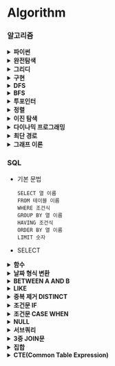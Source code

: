 # Algorithm

### 알고리즘

<details close>
<summary><b>파이썬</b></summary>
<div markdown="1">

- 함수

  - map

    - 반복 가능한(iterable) 객체에 대해서 특정 함수를 적용하고 그 결과를 새로운 반복 가능한 객체로 반환하는 함수

    - map 객체 반환

      ```python
      map(function, iterable, ...)
      # function: 각 요소에 적용할 함수로 하나의 인자를 받는 함수여야 함
      # iterable: 함수가 적용될 반복 가능한 객체(리스트, 튜플, 문자열 등)
      # ...: 여러 개의 반복 가능한 객체를 전달할 수도 있습니다. 이 경우, 함수는 각 반복 가능한 객체에서 해당 인덱스의 값을 모두 인자로 받습니다.

      def add(x, y):
          return x + y

      numbers1 = [1, 2, 3]
      numbers2 = [4, 5, 6]

      result = map(add, numbers1, numbers2)

      print(list(result))  # [5, 7, 9]
      ```

      - [LV1 / 하샤드 수](./프로그래머스/1/12947. 하샤드 수/하샤드 수.py)

      - [LV2 / 튜플](./프로그래머스/2/64065. 튜플/튜플.py)

  - join

    - 문자열의 리스트나 튜플을 하나의 문자열로 합치는 함수

    - 문자열의 iterable 객체에서 사용해야 하므로, 숫자나 다른 데이터 타입을 문자열로 변환한 후에 사용

      ```python
      separator.join(iterable)

      fruits = ["apple", "banana", "cherry"]
      result = ", ".join(fruits)
      print(result)  # 출력: apple, banana, cherry
      ```

      - [LV1 / 정수 내림차순으로 배치하기](./프로그래머스/1/12933. 정수 내림차순으로 배치하기/정수 내림차순으로 배치하기.py)

  - sorted

    - 모든 iterable에 사용할 수 있는 함수로, 정렬된 새로운 리스트를 반환하며 원본 객체는 유지

      ```python
      new_list = sorted(list_name)
      new_list = sorted(list_name, reverse = True)
      new_list = sorted(list_name, key = lambda x : len(x), reverse = True)
      new_list = sorted(list_name, key = lambda x : (len(x), x), reverse = True)
      new_list = sorted(list_name, key = lambda x : (x[1], x[0]), reverse = True)
      ```

      - [LV1 / 문자열 내림차순으로 배치하기](./프로그래머스/1/12917. 문자열 내림차순으로 배치하기/문자열 내림차순으로 배치하기.py)

      - [LV1 / 문자열 내 마음대로 정렬하기](./프로그래머스/1/12915. 문자열 내 마음대로 정렬하기/문자열 내 마음대로 정렬하기.py)

- 리스트

  - 함수

    - sort

      - 원본을 변경하여 정렬

        ```python
        list_name.sort()
        list_name.sort(reverse = True)
        list_name.sort(key = lambda x : len(x), reverse = True)
        list_name.sort(key = lambda x : (len(x), x), reverse = True)
        list_name.sort(key = lambda x : (x[1], x[0]), reverse = True)
        ```

        - [LV2 / 튜플](./프로그래머스/2/64065. 튜플/튜플.py)

    - remove

      - 리스트에서 첫 번째로 나오는 값을 삭제하는 함수

        ```python
        a = [1, 2, 3, 1, 2, 3]
        a.remove(3)
        a   # [1, 2, 1, 2, 3]
        ```

    - count

      - 문자열이나 리스트 등에서 특정 요소의 개수를 세는 데 사용되는 함수

        ```python
        list_a = [1, 2, 5, 3, 6, 5, 1, 3, 1]
        cnt_a = list_a.count(1)
        print(cnt_a)    # 3
        ```

        - [LV2 / 이진 변환 반복하기](./프로그래머스/2/70129. 이진 변환 반복하기/이진 변환 반복하기.py)

    - [::-1]

      - 문자열, 리스트 등에서 문자열을 반대로 뒤집는 함수

- 딕셔너리

  - 원소 삭제하기

    ```python
    del dict_name['key_name']
    dict_name.pop('key_name')   # value 값 반환
    value = dict_name.pop('key_name')
    print(value)
    ```

    - [LV2 / 롤케이크 자르기](./프로그래머스/2/132265. 롤케이크 자르기/롤케이크 자르기.py)

- 숫자형

  - isdecimal

    - 문자열을 구성하는 각 원소가 0과 9사이의 정수(int)로 변환 가능한지 여부만을 판별

    - 숫자로 보이더라도 정수화가 불가능하면 False 반환

      ```python
      num.isdecimal()
      num.isdigit()
      num.isnumeric()
      ```

      - [LV1 / 문자열 다루기 기본](./프로그래머스/1/12918. 문자열 다루기 기본/문자열 다루기 기본.py)

  - 진수 변환

    - 10진수에서 2진수, 8진수, 16진수

      ```python
      bin(87)     # 0b1010111
      oct(87)     # 0o127
      hex(87)     # 0x57
      ```

      - [LV2 / 이진 변환 반복하기](./프로그래머스/2/70129. 이진 변환 반복하기/이진 변환 반복하기.py)

    - 2진수, 8진수, 16진수에서 10진수

      ```python
      int('0b1010111', 2)   # 87
      int('0o127', 8)       # 87
      int('0x57', 16)       # 87
      ```

    - n진수에서 10진수

      ```python
      int('n진수 문자열', n)
      int('101', 3)         # 10
      ```

- 문자열 자료형

  - f 문자열 포매팅 (f-string)

    - 문자열 앞에 f를 붙이고, 중괄호 {} 안에 변수를 넣어 사용

      ```python
      name = "홍길동"
      age = 25
      greeting = f"안녕하세요, 제 이름은 {name}이고, 나이는 {age}입니다."
      print(greeting)
      ```

      - [LV1 / 서울에서 김서방 찾기](./프로그래머스/1/12919. 서울에서 김서방 찾기/서울에서 김서방 찾기.py)

  - 함수

    - upper

      - 대문자로 변환

        ```python
        a = 'hi'
        new_a = a.upper()
        print(new_a)    # 'HI'
        ```

        - [LV2 / JadenCase 문자열 만들기](./프로그래머스/2/12951. JadenCase 문자열 만들기/JadenCase 문자열 만들기.py)

    - lower

      - 소문자로 변환

        ```python
        a = 'HI'
        new_a = a.lower()
        print(new_a)    # 'hi'
        ```

        - [LV2 / JadenCase 문자열 만들기](./프로그래머스/2/12951. JadenCase 문자열 만들기/JadenCase 문자열 만들기.py)

    - isalpha

      - 문자열이 알파벳으로 구성되어 있는지 확인

      - 숫자나 공백이 포함되면 False 반환

        ```python
        print('ABC'.isalpha())        # True
        print('도레미'.isalpha())     # True
        print('A B C'.isalpha())      # False
        print('도레미123'.isalpha())  # False
        ```

    - isdigit

      - 문자열이 숫자로만 구성되어 있는지 확인

        ```python
        print('135'.isdigit())      # True
        print('1 3 5'.isdigit())    # False
        ```

    - replace

      - 문자열에서 특정 문자열을 다른 문자열로 교체

        ```python
        string.replace(old_value, new_value, count)       # count는 횟수 설정

        string = "Hello, world! world!!"
        new_string = string.replace("world", "Python")    # "Hello, Python! Python!!"
        new_string = string.replace("world", "Python", 1)    # "Hello, Python! world!!"
        ```

        - [LV1 / 숫자 문자열과 영단어](./프로그래머스/1/81301. 숫자 문자열과 영단어/숫자 문자열과 영단어.py)

        - [LV1 / 옹알이 （2）](./프로그래머스/1/133499. 옹알이 （2）/옹알이 （2）.py)

    - strip

      - 문자열 끝에서 특정 문자 제거

        ```python
        text.strip()            # 양쪽 공백 제거
        text.lstrip()           # 왼쪽 공백 제거
        text.tstrip()           # 오른쪽 공백 제거
        text.strip('x')         # 특정 문자 제거
        text.strip('xy')        # 여러 문자를 한 번에 제거 ('x', 'y'가 앞과 뒤에서 모두 제거)

        text = "xyxxyHello, World!yyx"
        stripped_text = text.strip('xy')
        print(stripped_text)  # 'Hello, World!'
        ```

        - [LV1 / 옹알이 （2）](./프로그래머스/1/133499. 옹알이 （2）/옹알이 （2）.py)

- 라이브러리

  - deque

    ```python
    from collections import deque
    d = deque()
    d.append([0, 0])
    i, j = d.popleft()
    ```

    - [LV2 / 게임 맵 최단거리](./프로그래머스/2/1844. 게임 맵 최단거리/게임 맵 최단거리.py)

  - defaultdict

    ```python
    from collections import defaultdict
    a = defaultdict(int)
    ```

    - [LV2 / 할인 행사](./프로그래머스/2/131127. 할인 행사/할인 행사.py)

  - combinations / permutations

    ```python
    from itertools import combinations
    from itertools import permutations

    c = list(combinations(iterable, r))
    p = list(permutations(iterable, r))
    ```

    - [LV2 / 피로도](./프로그래머스/2/87946. 피로도/피로도.py)

</div>
</details>

<details close>
<summary><b>완전탐색</b></summary>
<div markdown="1">

- [LV1 / 기사단원의 무기](./프로그래머스/1/136798. 기사단원의 무기/기사단원의 무기.py)

- [LV1 / 모의고사](./프로그래머스/1/42840. 모의고사/모의고사.py)

</div>
</details>

<details close>
<summary><b>그리디</b></summary>
<div markdown="1">

</div>
</details>

<details close>
<summary><b>구현</b></summary>
<div markdown="1">

</div>
</details>

<details close>
<summary><b>DFS</b></summary>
<div markdown="1">

</div>
</details>

<details close>
<summary><b>BFS</b></summary>
<div markdown="1">

- [LV2 / 게임 맵 최단거리](./프로그래머스/2/1844. 게임 맵 최단거리/게임 맵 최단거리.py)

</div>
</details>

<details close>
<summary><b>투포인터</b></summary>
<div markdown="1">

- [LV2 / 구명보트](./프로그래머스/2/42885. 구명보트/구명보트.py)

</div>
</details>

<details close>
<summary><b>정렬</b></summary>
<div markdown="1">

</div>
</details>

<details close>
<summary><b>이진 탐색</b></summary>
<div markdown="1">

</div>
</details>

<details close>
<summary><b>다이나믹 프로그래밍</b></summary>
<div markdown="1">

</div>
</details>

<details close>
<summary><b>최단 경로</b></summary>
<div markdown="1">

</div>
</details>

<details close>
<summary><b>그래프 이론</b></summary>
<div markdown="1">

</div>
</details>

### SQL

- 기본 문법

  ```
  SELECT 열 이름
  FROM 테이블 이름
  WHERE 조건식
  GROUP BY 열 이름
  HAVING 조건식
  ORDER BY 열 이름
  LIMIT 숫자
  ```

- SELECT

<details close>
<summary><b>함수</b></summary>
<div markdown="1">

- COUNT

  - [LV2 / WHERE절 / 동명 동물 수 찾기](./프로그래머스/2/59041. 동명 동물 수 찾기/동명 동물 수 찾기.sql)

  - 집계함수로 한 번에 하나의 집계 값을 반환하므로 MAX와 같은 함수와 함께 사용할 수 없음

    - [LV4 / HAVING절 / 그룹별 조건에 맞는 식당 목록 출력하기](./프로그래머스/4/131124. 그룹별 조건에 맞는 식당 목록 출력하기/그룹별 조건에 맞는 식당 목록 출력하기.sql)

    - 그룹화 후 최대값을 구하는 경우는 가능

- SUM

  - [LV2 / SELECT절 / 조건에 맞는 아이템들의 가격의 총합 구하기](./프로그래머스/2/273709. 조건에 맞는 아이템들의 가격의 총합 구하기/조건에 맞는 아이템들의 가격의 총합 구하기.sql)

  - [LV4 / SELECT절 / 저자 별 카테고리 별 매출액 집계하기](./프로그래머스/4/144856. 저자 별 카테고리 별 매출액 집계하기/저자 별 카테고리 별 매출액 집계하기.sql)

  - [LV3 / SELECT절 / 자동차 대여 기록에서 대여중 ／ 대여 가능 여부 구분하기](./프로그래머스/3/157340. 자동차 대여 기록에서 대여중 ／ 대여 가능 여부 구분하기/자동차 대여 기록에서 대여중 ／ 대여 가능 여부 구분하기.sql)

  - 집계함수로 한 번에 하나의 집계 값을 반환하므로 MAX와 같은 함수와 함께 사용할 수 없음

    - [LV2 / HAVING절 / 조건에 맞는 사원 정보 조회하기](./프로그래머스/2/284527. 조건에 맞는 사원 정보 조회하기/조건에 맞는 사원 정보 조회하기.sql)

    - 그룹화 후 최대값을 구하는 경우는 가능

- AVG

- MAX

  - [LV1 / SELECT절 / 가장 비싼 상품 구하기](./프로그래머스/1/131697. 가장 비싼 상품 구하기/가장 비싼 상품 구하기.sql)

  - [LV1 / SELECT절 / 최댓값 구하기](./프로그래머스/1/59415. 최댓값 구하기/최댓값 구하기.sql)

- MIN

  - [LV2 / SELECT절 / 최솟값 구하기](./프로그래머스/2/59038. 최솟값 구하기/최솟값 구하기.sql)

- ROUND

  - 숫자 반올림

    ```mysql
    ROUND(값, 자릿수)
    -- 자릿수가 -1이면 1의 자리에서 반올림
    -- 자릿수가 0이면 소수점 첫째자리에서 반올림
    -- 자릿수가 1이면 소수점 둘째자리에서 반올림
    ```

    - [LV2 / SELECT절 / 노선별 평균 역 사이 거리 조회하기](./프로그래머스/2/284531. 노선별 평균 역 사이 거리 조회하기/노선별 평균 역 사이 거리 조회하기.sql)

    - [LV1 / SELECT절 / 평균 일일 대여 요금 구하기](./프로그래머스/1/151136. 평균 일일 대여 요금 구하기/평균 일일 대여 요금 구하기.sql)

- TRUNCATE

  - 반올림 없이 내림

    ```mysql
    TRUNCATE(값, 자릿수)
    -- 자릿수가 -1이면 10의 단위 정수
    -- 자릿수가 0이면 결과는 정수
    -- 자릿수가 1이면 소수점 첫째자리에서 내림
    ```

- FLOOR

  - 숫자보다 작거나 같은 가장 큰 정수(내림)

    ```mysql
    FLOOR(값)
    SELECT FLOOR(123.4567);  -- 결과: 123
    SELECT FLOOR(123.9999);  -- 결과: 123
    SELECT FLOOR(-123.4567); -- 결과: -124
    ```

- CEIL

  - 숫자보다 크거나 같은 가장 작은 정수(올림)

    ```mysql
    CEIL(값)
    SELECT CEIL(123.4567);  -- 결과: 124
    SELECT CEIL(123.9999);  -- 결과: 124
    SELECT CEIL(-123.4567); -- 결과: -123
    ```

- CONCAT

  - 여러 문자열 혹은 컬럼값을 하나로 합쳐주는 역할

    ```mysql
    CONCAT(문자열1, 문자열2, 문자열3 ...)
    ```

    - [LV2 / SELECT절 / 노선별 평균 역 사이 거리 조회하기](./프로그래머스/2/284531. 노선별 평균 역 사이 거리 조회하기/노선별 평균 역 사이 거리 조회하기.sql)

    - [LV3 / SELECT절 / 조회수가 가장 많은 중고거래 게시판의 첨부파일 조회하기](./프로그래머스/3/164671. 조회수가 가장 많은 중고거래 게시판의 첨부파일 조회하기/조회수가 가장 많은 중고거래 게시판의 첨부파일 조회하기.sql)

- UPPER

- LOWER

- SUBSTRING

  - 문자열의 일부분을 추출하는데 사용

    ```mysql
    SUBSTRING(문자열, 시작위치, 길이)
    ```

    - [LV3 / SELECT절 / 조건에 맞는 사용자 정보 조회하기](./프로그래머스/3/164670. 조건에 맞는 사용자 정보 조회하기/조건에 맞는 사용자 정보 조회하기.sql)

- NOW

- CURDATE

- DATEDIFF

  - 두 날짜 사이의 차이를 계산하는 함수

    ```mysql
    DATEDIFF(date1, date2)
    -- (date1 - date2) 값 반환
    -- date1과 date2 사이의 차이를 일 단위로 반환
    ```

    - [LV3 / ORDER BY절 / 오랜 기간 보호한 동물（2）](./프로그래머스/3/59411. 오랜 기간 보호한 동물（2）/오랜 기간 보호한 동물（2）.sql)

    - [LV1 / SELECT절 / 자동차 대여 기록에서 장기／단기 대여 구분하기](./프로그래머스/1/151138. 자동차 대여 기록에서 장기／단기 대여 구분하기/자동차 대여 기록에서 장기／단기 대여 구분하기.sql)

    - [LV2 / SELECT절 / 자동차 평균 대여 기간 구하기](./프로그래머스/2/157342. 자동차 평균 대여 기간 구하기/자동차 평균 대여 기간 구하기.sql)

- NTILE

  - 데이터를 지정한 수의 구간으로 나누고, 각 데이터에 구간 번호를 할당하는 함수

    ```mysql
    NTILE(num_buckets) OVER (PARTITION BY column ORDER BY column)
    ```

    - num_buckets

      - 데이터를 나누고자 하는 구간의 수

      - 4로 설정하면 데이터를 4개의 구간으로 나누고, 각 데이터에 1, 2, 3, 4 중 하나의 값을 할당

    - PARTITION BY(선택적)

      - 데이터를 구간을 나누기 전에 특정 컬럼을 기준으로 그룹화

      - 생략하면 전체 데이터를 기준으로 나눔

    - ORDER BY

      - 데이터를 어떤 기준으로 정렬할지 결정

    - [LV3 / SELECT절 / 대장균의 크기에 따라 분류하기 2](./프로그래머스/3/301649. 대장균의 크기에 따라 분류하기 2/대장균의 크기에 따라 분류하기 2.sql)

</div>
</details>

<details close>
<summary><b>날짜 형식 변환</b></summary>
<div markdown="1">

- DATE_FORMAT

  - [LV4 / WHERE절 / 저자 별 카테고리 별 매출액 집계하기](./프로그래머스/4/144856. 저자 별 카테고리 별 매출액 집계하기/저자 별 카테고리 별 매출액 집계하기.sql)

  - [LV2 / SELECT절 / DATETIME에서 DATE로 형 변환](./프로그래머스/2/59414. DATETIME에서 DATE로 형 변환/DATETIME에서 DATE로 형 변환.sql)

  - DATE_FORMAT(NULL, '%Y-%m-%d') -> NULL 반환

    - [LV3 / SELECT절 / 조건별로 분류하여 주문상태 출력하기](./프로그래머스/3/131113. 조건별로 분류하여 주문상태 출력하기/조건별로 분류하여 주문상태 출력하기.sql)

</div>
</details>

<details close>
<summary><b>BETWEEN A AND B</b></summary>
<div markdown="1">

- A값과 B값 모두 포함

- [LV3 / WHERE절 / 대여 횟수가 많은 자동차들의 월별 대여 횟수 구하기](./프로그래머스/3/151139. 대여 횟수가 많은 자동차들의 월별 대여 횟수 구하기/대여 횟수가 많은 자동차들의 월별 대여 횟수 구하기.sql)

- [LV1 / WHERE절 / 조건에 맞는 회원수 구하기](./프로그래머스/1/131535. 조건에 맞는 회원수 구하기/조건에 맞는 회원수 구하기.sql)

- [LV2 / WHERE절 / 입양 시각 구하기（1）](./프로그래머스/2/59412. 입양 시각 구하기（1）/입양 시각 구하기（1）.sql)

</div>
</details>

<details close>
<summary><b>LIKE</b></summary>
<div markdown="1">

- 특정 패턴을 열에서 검색하는 데 사용

  ```mysql
  SELECT 열 이름
  FROM 테이블 이름
  WHERE 열 이름 LIKE 패턴;
  ```

  - 와일드카드

    - %

      - 0개 이상의 문자와 일치

    - \_

      - 정확히 한 문자와 일치

- [LV1 / WHERE절 / 강원도에 위치한 생산공장 목록 출력하기](./프로그래머스/1/131112. 강원도에 위치한 생산공장 목록 출력하기/강원도에 위치한 생산공장 목록 출력하기.sql)

- [LV2 / WHERE절 / 이름에 el이 들어가는 동물 찾기](./프로그래머스/2/59047. 이름에 el이 들어가는 동물 찾기/이름에 el이 들어가는 동물 찾기.sql)

- [LV2 / WHERE절 / 자동차 종류 별 특정 옵션이 포함된 자동차 수 구하기](./프로그래머스/2/151137. 자동차 종류 별 특정 옵션이 포함된 자동차 수 구하기/자동차 종류 별 특정 옵션이 포함된 자동차 수 구하기.sql)

- [LV4 / WHERE절 / 보호소에서 중성화한 동물](./프로그래머스/4/59045. 보호소에서 중성화한 동물/보호소에서 중성화한 동물.sql)

</div>
</details>

<details close>
<summary><b>중복 제거 DISTINCT</b></summary>
<div markdown="1">

- [LV4 / SELECT절 / 년， 월， 성별 별 상품 구매 회원 수 구하기](./프로그래머스/4/131532. 년， 월， 성별 별 상품 구매 회원 수 구하기/년， 월， 성별 별 상품 구매 회원 수 구하기.sql)

- [LV4 / HAVING절 / 우유와 요거트가 담긴 장바구니](./프로그래머스/4/62284. 우유와 요거트가 담긴 장바구니/우유와 요거트가 담긴 장바구니.sql)

- [LV2 / SELECT절 / 중복 제거하기](./프로그래머스/2/59408. 중복 제거하기/중복 제거하기.sql)

</div>
</details>

<details close>
<summary><b>조건문 IF</b></summary>
<div markdown="1">

```mysql
IF(조건, 조건을 만족할 때 결과, 조건을 만족하지 않을 때 결과)
```

- [LV2 / SELECT절 / 중성화 여부 파악하기](./프로그래머스/2/59409. 중성화 여부 파악하기/중성화 여부 파악하기.sql)

</div>
</details>

<details close>
<summary><b>조건문 CASE WHEN</b></summary>
<div markdown="1">

```mysql
CASE WHEN 조건1 THEN '조건1을 만족할 때 결과'
     WHEN 조건2 THEN '조건2를 만족할 때 결과'
     ...
     ELSE '위 조건을 모두 만족하지 않을 때 결과'
END
```

- [LV3 / HAVING절 / 특정 조건을 만족하는 물고기별 수와 최대 길이 구하기](./프로그래머스/3/298519. 특정 조건을 만족하는 물고기별 수와 최대 길이 구하기/특정 조건을 만족하는 물고기별 수와 최대 길이 구하기.sql)

- [LV2 / SELECT절 / NULL 처리하기](./프로그래머스/2/59410. NULL 처리하기/NULL 처리하기.sql)

- [LV1 / SELECT절 / 경기도에 위치한 식품창고 목록 출력하기](./프로그래머스/1/131114. 경기도에 위치한 식품창고 목록 출력하기/경기도에 위치한 식품창고 목록 출력하기.sql)

- [LV2 / SELECT절 / 중성화 여부 파악하기](./프로그래머스/2/59409. 중성화 여부 파악하기/중성화 여부 파악하기.sql)

- [LV3 / SELECT절 / 조건별로 분류하여 주문상태 출력하기](./프로그래머스/3/131113. 조건별로 분류하여 주문상태 출력하기/조건별로 분류하여 주문상태 출력하기.sql)

- [LV3 / SELECT절 / 대장균의 크기에 따라 분류하기 1](./프로그래머스/3/299307. 대장균의 크기에 따라 분류하기 1/대장균의 크기에 따라 분류하기 1.sql)

- [LV2 / SELECT절 / 조건에 부합하는 중고거래 상태 조회하기](./프로그래머스/2/164672. 조건에 부합하는 중고거래 상태 조회하기/조건에 부합하는 중고거래 상태 조회하기.sql)

- [LV4 / SELECT절 / 연간 평가점수에 해당하는 평가 등급 및 성과금 조회하기](./프로그래머스/4/284528. 연간 평가점수에 해당하는 평가 등급 및 성과금 조회하기/연간 평가점수에 해당하는 평가 등급 및 성과금 조회하기.sql)

</div>
</details>

<details close>
<summary><b>NULL</b></summary>
<div markdown="1">

- IS NULL

  - [LV1 / WHERE절 / 이름이 없는 동물의 아이디](./프로그래머스/1/59039. 이름이 없는 동물의 아이디/이름이 없는 동물의 아이디.sql)

  - [LV1 / WHERE절 / 잔챙이 잡은 수 구하기](./프로그래머스/1/293258. 잔챙이 잡은 수 구하기/잔챙이 잡은 수 구하기.sql)

  - [LV2 / WHERE절 / ROOT 아이템 구하기](./프로그래머스/2/273710. ROOT 아이템 구하기/ROOT 아이템 구하기.sql)

- IS NOT NULL

  - [LV2 / WHERE절 / 동명 동물 수 찾기](./프로그래머스/2/59041. 동명 동물 수 찾기/동명 동물 수 찾기.sql)

  - [LV2 / WHERE절 / 3월에 태어난 여성 회원 목록 출력하기](./프로그래머스/2/131120. 3월에 태어난 여성 회원 목록 출력하기/3월에 태어난 여성 회원 목록 출력하기.sql)

  - NOT IN NULL 사용하면 FALSE값 반환

    - [LV3 / WHERE절 / 업그레이드 할 수 없는 아이템 구하기](./프로그래머스/3/273712. 업그레이드 할 수 없는 아이템 구하기/업그레이드 할 수 없는 아이템 구하기.sql)

- IFNULL

  ```mysql
  IFNULL(Column, "대체값")
  ```

  - Column이 NULL일 때 대체값으로 대체

  - [LV2 / SELECT절 / NULL 처리하기](./프로그래머스/2/59410. NULL 처리하기/NULL 처리하기.sql)

- COALESCE

  - NULL이 아닌 첫번째 값 (모든 데이터베이스에서 사용)

    ```mysql
    COALESCE(Column1, Column2, Column3, ...)
    ```

    - 전부 NULL값이라면 NULL 반환

    - [LV2 / SELECT절 / NULL 처리하기](./프로그래머스/2/59410. NULL 처리하기/NULL 처리하기.sql)

    - [LV1 / SELECT절 / 경기도에 위치한 식품창고 목록 출력하기](./프로그래머스/1/131114. 경기도에 위치한 식품창고 목록 출력하기/경기도에 위치한 식품창고 목록 출력하기.sql)

    - [LV1 / SELECT절 / 12세 이하인 여자 환자 목록 출력하기](./프로그래머스/1/132201. 12세 이하인 여자 환자 목록 출력하기/12세 이하인 여자 환자 목록 출력하기.sql)

    - [LV1 / SELECT절 / 잡은 물고기의 평균 길이 구하기](./프로그래머스/1/293259. 잡은 물고기의 평균 길이 구하기/잡은 물고기의 평균 길이 구하기.sql)

</div>
</details>

<details close>
<summary><b>서브쿼리</b></summary>
<div markdown="1">

- [LV2 / WHERE절 / 업그레이드 된 아이템 구하기](./프로그래머스/2/273711. 업그레이드 된 아이템 구하기/업그레이드 된 아이템 구하기.sql)

- [LV3 / WHERE절 / 헤비 유저가 소유한 장소](./프로그래머스/3/77487. 헤비 유저가 소유한 장소/헤비 유저가 소유한 장소.sql)

- [LV4 / WHERE절 / 그룹별 조건에 맞는 식당 목록 출력하기](./프로그래머스/4/131124. 그룹별 조건에 맞는 식당 목록 출력하기/그룹별 조건에 맞는 식당 목록 출력하기.sql)

- [LV2 / WHERE절 / 가격이 제일 비싼 식품의 정보 출력하기](./프로그래머스/2/131115. 가격이 제일 비싼 식품의 정보 출력하기/가격이 제일 비싼 식품의 정보 출력하기.sql)

</div>
</details>

<details close>
<summary><b>3중 JOIN문</b></summary>
<div markdown="1">

- [LV4 / FROM절 / 저자 별 카테고리 별 매출액 집계하기](./프로그래머스/4/144856. 저자 별 카테고리 별 매출액 집계하기/저자 별 카테고리 별 매출액 집계하기.sql)

</div>
</details>

<details close>
<summary><b>집합</b></summary>
<div markdown="1">

- 합집합 (UNION)

  - UNION

    - 중복된 값을 제거하고 결과 반환

      ```mysql
      SELECT column_name FROM table1
      UNION
      SELECT column_name FROM table2;
      ```

      - [LV4 / UNION / 오프라인／온라인 판매 데이터 통합하기](./프로그래머스/4/131537. 오프라인／온라인 판매 데이터 통합하기/오프라인／온라인 판매 데이터 통합하기.sql)

  - UNION ALL

    - 중복된 값도 포함하여 결과 반환

      ```mysql
      SELECT column_name FROM table1
      UNION ALL
      SELECT column_name FROM table2;
      ```

- 교집합 (INTERSECT)

  - INNER JOIN

    ```mysql
    SELECT column_name FROM table1
    INNER JOIN table2 ON table1.column_name = table2.column_name;
    ```

    - [LV4 / FROM절 / 식품분류별 가장 비싼 식품의 정보 조회하기](./프로그래머스/4/131116. 식품분류별 가장 비싼 식품의 정보 조회하기/식품분류별 가장 비싼 식품의 정보 조회하기.sql)

  - EXISTS

    ```mysql
    SELECT column_name
    FROM table1 t1
    WHERE EXISTS (SELECT 1 FROM table2 t2 WHERE t1.column_name = t2.column_name);
    ```

- 차집합 (DIFFERENCE 또는 EXCEPT)

  - LEFT JOIN

    ```mysql
    SELECT column_name FROM table1
    LEFT JOIN table2 ON table1.column_name = table2.column_name
    WHERE table2.column_name IS NULL;
    ```

    - [LV3 / WHERE절 / 오랜 기간 보호한 동물（1）](./프로그래머스/3/59044. 오랜 기간 보호한 동물（1）/오랜 기간 보호한 동물（1）.sql)

    - [LV3 / WHERE절 / 없어진 기록 찾기](./프로그래머스/3/59042. 없어진 기록 찾기/없어진 기록 찾기.sql)

    - [LV4 / FROM절 / 주문량이 많은 아이스크림들 조회하기](./프로그래머스/4/133027. 주문량이 많은 아이스크림들 조회하기/주문량이 많은 아이스크림들 조회하기.sql)

    - [LV4 / FROM절 / 입양 시각 구하기（2）](./프로그래머스/4/59413. 입양 시각 구하기（2）/입양 시각 구하기（2）.sql)

- 대칭차집합 (XOR)

  - LEFT JOIN과 RIGHT JOIN 조합

    ```mysql
    SELECT column_name FROM table1
    LEFT JOIN table2 ON table1.column_name = table2.column_name
    WHERE table2.column_name IS NULL
    UNION
    SELECT column_name FROM table2
    LEFT JOIN table1 ON table2.column_name = table1.column_name
    WHERE table1.column_name IS NULL;
    ```

</div>
</details>

<details close>
<summary><b>CTE(Common Table Expression)</b></summary>
<div markdown="1">

- 복잡한 쿼리를 더 읽기 쉽게 만들고 재사용할 수 있도록 해주는 기능

  ```mysql
  WITH cte_name AS (
      -- CTE 정의: 서브쿼리나 SELECT문 등
      SELECT column1, column2
      FROM table_name
      WHERE condition
  )
  -- CTE를 활용한 메인 쿼리
  SELECT * FROM cte_name;
  ```

- WITH

  - [LV3 / WITH / 대장균들의 자식의 수 구하기](./프로그래머스/3/299305. 대장균들의 자식의 수 구하기/대장균들의 자식의 수 구하기.sql)

  - [LV4 / WITH / 연간 평가점수에 해당하는 평가 등급 및 성과금 조회하기](./프로그래머스/4/284528. 연간 평가점수에 해당하는 평가 등급 및 성과금 조회하기/연간 평가점수에 해당하는 평가 등급 및 성과금 조회하기.sql)

  - [LV2 / WITH / 연도별 대장균 크기의 편차 구하기](./프로그래머스/2/299310. 연도별 대장균 크기의 편차 구하기/연도별 대장균 크기의 편차 구하기.sql)

- WITH RECURSIVE

  - [LV4 / WITH RECURSIVE / 입양 시각 구하기（2）](./프로그래머스/4/59413. 입양 시각 구하기（2）/입양 시각 구하기（2）.sql)

</div>
</details>
